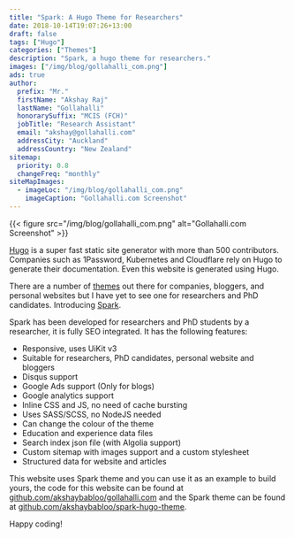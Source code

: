 ```yaml
---
title: "Spark: A Hugo Theme for Researchers"
date: 2018-10-14T19:07:26+13:00
draft: false
tags: ["Hugo"]
categories: ["Themes"]
description: "Spark, a hugo theme for researchers."
images: ["/img/blog/gollahalli_com.png"]
ads: true
author:
  prefix: "Mr."
  firstName: "Akshay Raj"
  lastName: "Gollahalli"
  honorarySuffix: "MCIS (FCH)"
  jobTitle: "Research Assistant"
  email: "akshay@gollahalli.com"
  addressCity: "Auckland"
  addressCountry: "New Zealand"
sitemap:
  priority: 0.8
  changeFreq: "monthly"
siteMapImages:
  - imageLoc: "/img/blog/gollahalli_com.png"
    imageCaption: "Gollahalli.com Screenshot"
---
```


{{< figure src="/img/blog/gollahalli_com.png" alt="Gollahalli.com Screenshot" >}}

[Hugo](https://gohugo.io) is a super fast static site generator with more than 500 contributors. Companies such as 1Password, Kubernetes and Cloudflare rely on Hugo to generate their documentation. Even this website is generated using Hugo.

There are a number of [themes](https://themes.gohugo.io/) out there for companies, bloggers, and personal websites but I have yet to see one for researchers and PhD candidates. Introducing [Spark](https://github.com/akshaybabloo/spark-hugo-theme).

Spark has been developed for researchers and PhD students by a researcher, it is fully SEO integrated. It has the following features:

- Responsive, uses UiKit v3
- Suitable for researchers, PhD candidates, personal website and bloggers
- Disqus support
- Google Ads support (Only for blogs)
- Google analytics support
- Inline CSS and JS, no need of cache bursting
- Uses SASS/SCSS, no NodeJS needed
- Can change the colour of the theme
- Education and experience data files
- Search index json file (with Algolia support)
- Custom sitemap with images support and a custom stylesheet
- Structured data for website and articles

This website uses Spark theme and you can use it as an example to build yours, the code for this website can be found at [github.com/akshaybabloo/gollahalli.com](https://github.com/akshaybabloo/gollahalli.com) and the Spark theme can be found at [github.com/akshaybabloo/spark-hugo-theme](https://github.com/akshaybabloo/spark-hugo-theme).

Happy coding!